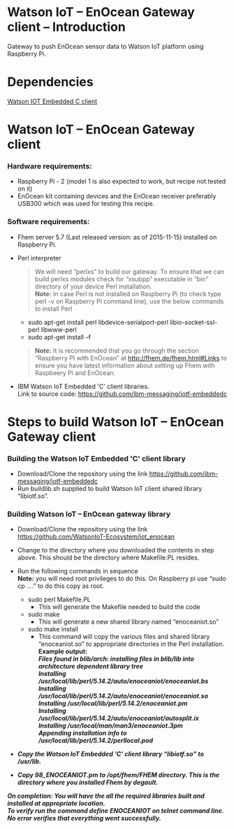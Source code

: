 # Watson IoT – EnOcean Gateway client – Introduction

Gateway to push EnOcean sensor data to Watson IoT platform using Raspberry Pi.

# Dependencies
[Watson IOT Embedded C client](https://github.com/ibm-messaging/iotf-embeddedc)

# Watson IoT – EnOcean Gateway client

### Hardware requirements:
* Raspberry Pi - 2 (model 1 is also expected to work, but recipe not tested on it)
* EnOcean kit containing devices and the EnOcean receiver preferably USB300 which was used for testing this recipe.
### Software requirements:
* Fhem server 5.7 (Last released version: as of 2015-11-15) installed on Raspberry Pi.
* Perl interpreter
  >We will need “perlxs” to build our gateway. To ensure that we can build perlxs modules check for “xsubpp” executable in “bin” directory of your device Perl installation.  
**Note:** In case Perl is not installed on Raspberry Pi (to check type perl -v on Raspberry Pi command line), use the below commands to install Perl  
  * sudo apt-get install perl libdevice-serialport-perl libio-socket-ssl-perl libwww-perl 
  * sudo apt-get install –f 

  >**Note:** It is recommended that you go through the section “Raspberry PI with EnOcean” at http://fhem.de/fhem.html#Links to ensure you have latest information about setting up Fhem with Raspbeery Pi and EnOcean.  
  
* IBM Watson IoT Embedded 'C' client libraries.  
  Link to source code:  https://github.com/ibm-messaging/iotf-embeddedc

# Steps to build Watson IoT – EnOcean Gateway client

### Building the Watson IoT Embedded 'C' client library  
* Download/Clone the repository using the link https://github.com/ibm-messaging/iotf-embeddedc
* Run buildlib.sh supplied to build Watson IoT client shared library “libiotf.so”.

### Building Watson IoT – EnOcean gateway library

* Download/Clone the repository using the link https://github.com/WatsonIoT-Ecosystem/iot_enocean
* Change to the directory where you downloaded the contents in step above. This should be the directory where Makefile.PL resides.
* Run the following commands in sequence  
**Note:** you will need root privileges to do this. On Raspberry pi use “sudo cp ….” to do this copy as root.
   * sudo perl Makefile.PL
     * This will generate the Makefile needed to build the code
   * sudo make
     * This will generate a new shared library named “enoceaniot.so”
   * sudo make install	
     * This command will copy the various files and shared library “enoceaniot.so” to appropriate directories in the Perl installation.  
       <b>Example output:  
       <i>Files found in blib/arch: installing files in blib/lib into architecture dependent library tree  
<i>Installing /usr/local/lib/perl/5.14.2/auto/enoceaniot/enoceaniot.bs  
<i>Installing /usr/local/lib/perl/5.14.2/auto/enoceaniot/enoceaniot.so  
<i>Installing /usr/local/lib/perl/5.14.2/enoceaniot.pm  
<i>Installing /usr/local/lib/perl/5.14.2/auto/enoceaniot/autosplit.ix  
<i>Installing /usr/local/man/man3/enoceaniot.3pm  
<i>Appending installation info to /usr/local/lib/perl/5.14.2/perllocal.pod  

* Copy the Watson IoT Embedded 'C' client library “libiotf.so” to /usr/lib. 
* Copy 98_ENOCEANIOT.pm to /opt/fhem/FHEM directory. This is the directory where you installed Fhem by degault.   

**On completion:** You will have the all the required libraries built and installed at appropriate location.  
To verify run the command *define <some name> ENOCEANIOT* on telnet command line. No error verifies that everything went successfully.


